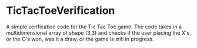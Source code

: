 # TicTacToeVerification

A simple verification code for the Tic Tac Toe game. The code takes in a multidimensional array of shape (3,3) and checks if the user placing the X's, or the O's won,
was it a draw, or the game is still in progress.
